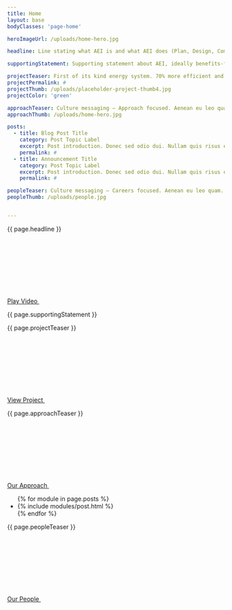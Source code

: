 ```yaml
---
title: Home
layout: base
bodyClasses: 'page-home'

heroImageUrl: /uploads/home-hero.jpg

headline: Line stating what AEI is and what AEI does (Plan, Design, Commission) caecenas faucibus.

supportingStatement: Supporting statement about AEI, ideally benefits-focused. Maecenas sed diam eget risus varius blandit sit amet non magna. Vivamus sagittis lacus vel augue laoreet rutrum faucibus dolor auctor.

projectTeaser: First of its kind energy system. 70% more efficient and cutting carbon by well over half.
projectPermalink: #
projectThumb: /uploads/placeholder-project-thumb4.jpg
projectColor: 'green'

approachTeaser: Culture messaging — Approach focused. Aenean eu leo quam. Ornare sem lacinia quam venenatis vestibulum. Maecenas sed diam eget risus varius blandit sit amet non.
approachThumb: /uploads/home-hero.jpg

posts:
  - title: Blog Post Title
    category: Post Topic Label
    excerpt: Post introduction. Donec sed odio dui. Nullam quis risus eget urna mollis ornare vel eu leo. Donec sed odio dui. Nullam quis risus eget urna mollis ornare vel eu leo.
    permalink: #
  - title: Announcement Title
    category: Post Topic Label
    excerpt: Post introduction. Donec sed odio dui. Nullam quis risus eget urna mollis ornare vel eu leo. Donec sed odio dui. Nullam quis risus eget urna mollis ornare vel eu leo.
    permalink: #

peopleTeaser: Culture messaging — Careers focused. Aenean eu leo quam. Ornare sem lacinia quam venenatis vestibulum. Maecenas sed diam eget risus varius blandit sit amet non.
peopleThumb: /uploads/people.jpg


---
```

<div class="thumb" style="background-image: url({{ page.heroImageUrl }});">
  <div class="row">
    <div class="row-block">
      <div class="module text-module background-white text-black">
        <p class="font-h1">{{ page.headline }}</p>
        <div class="buttons">
          <a class="button" href="/awards/">
            <span class="border"></span><span class="extra-corners"></span>
            Play Video
            <svg class="icon icon-triangle"><use xlink:href="#icon-triangle" /></svg>
          </a>
        </div>
      </div>
    </div>
  </div>
  <div class="row">
    <div class="row-block -push-right">
      <div class="text-module background-black text-off-white font-smoothing">
        <p>{{ page.supportingStatement }}</p>
      </div>
    </div>
  </div>
</div>
<div class="row -flip-order-md">
  <div class="row-block">
    <div class="module image-module -landscape -portrait-md">
      <div class="thumb" style="background-image: url('{{ page.projectThumb }}');"></div>
    </div>
  </div>
  <div class="row-block">
    <div class="module text-module background-{{ page.projectColor }} text-off-white font-smoothing">
      <p class="font-h1">{{ page.projectTeaser }}</p>
      <div class="buttons">
        <a class="button" href="{{ page.projectPermalink }}">
          <span class="border"></span><span class="extra-corners"></span>
          View Project
          <svg class="icon icon-right-arrow"><use xlink:href="#icon-right-arrow" /></svg>
        </a>
      </div>
    </div>
  </div>
</div>
<div class="row">
  <div class="row-block">
    <div class="module image-module -landscape -portrait-md">
      <div class="thumb" style="background-image: url('{{ page.approachThumb }}');"></div>
    </div>
  </div>
  <div class="row-block">
    <div class="module text-module background-off-white text-black">      
      <p class="font-h1">{{ page.approachTeaser }}</p>
      <div class="buttons">
        <a class="button" href="/approach/">
          <span class="border"></span><span class="extra-corners"></span>
          Our Approach
          <svg class="icon icon-right-arrow"><use xlink:href="#icon-right-arrow" /></svg>
        </a>
      </div>
    </div>
  </div>
</div>
<ul class="row -separators semantic-only-list">
  {% for module in page.posts %}
    <li class="row-block">
      {% include modules/post.html %}
    </li>
  {% endfor %}
</ul>
<div class="row -flip-order-md">
  <div class="row-block">
    <div class="module image-module -landscape -portrait-md">
      <div class="thumb" style="background-image: url('{{ page.peopleThumb }}');"></div>
    </div>
  </div>
  <div class="row-block">
    <div class="module text-module background-black text-off-white font-smoothing"> 
      <p class="font-h1">{{ page.peopleTeaser }}</p>
      <div class="buttons">
        <a class="button" href="/people/">
          <span class="border"></span><span class="extra-corners"></span>
          Our People
          <svg class="icon icon-right-arrow"><use xlink:href="#icon-right-arrow" /></svg>
        </a>
      </div>
    </div>
  </div>
</div>
